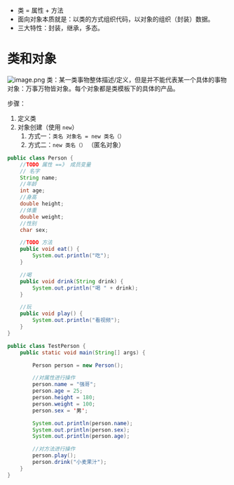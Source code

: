 - 类  = 属性 + 方法
- 面向对象本质就是：以类的方式组织代码，以对象的组织（封装）数据。
- 三大特性：封装，继承，多态。 
# 类和对象
![image.png](../../../images/2023/1694066444199-bd0f23c7-f36b-4bb1-b26d-082365a16bbb.png)
类：某一类事物整体描述/定义，但是并不能代表某一个具体的事物
对象：万事万物皆对象。每个对象都是类模板下的具体的产品。

步骤：

1. 定义类
2. 对象创建（使用 `new`）
   1. 方式一：`类名 对象名 = new 类名（）`
   2. 方式二：`new 类名（）` （匿名对象）
```java
public class Person {
    //TODO 属性 ==》 成员变量
    // 名字
    String name;
    //年龄
    int age;
    //身高
    double height;
    //体重
    double weight;
    //性别
    char sex;

    //TODO 方法
    public void eat() {
        System.out.println("吃");
    }

    //喝
    public void drink(String drink) {
        System.out.println("喝 " + drink);
    }

    //玩
    public void play() {
        System.out.println("看视频");
    }
}
```
```java
public class TestPerson {
    public static void main(String[] args) {

        Person person = new Person();

        //对属性进行操作
        person.name = "强哥";
        person.age = 25;
        person.height = 180;
        person.weight = 100;
        person.sex = '男';

        System.out.println(person.name);
        System.out.println(person.sex);
        System.out.println(person.age);

        //对方法进行操作
        person.play();
        person.drink("小麦果汁");
    }
}

```
